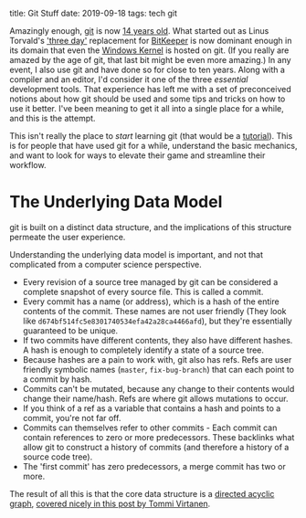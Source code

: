 title: Git Stuff
date: 2019-09-18
tags: tech git

Amazingly enough, [git](https://git-scm.com/) is now
[14 years old](https://en.wikipedia.org/wiki/Git). What started
out as Linus Torvald's
['three day'](https://www.linuxjournal.com/content/git-origin-story) replacement for
[BitKeeper](https://lwn.net/Articles/130746/) is now dominant enough in its
domain that even the [Windows Kernel](https://devblogs.microsoft.com/bharry/the-largest-git-repo-on-the-planet/) is hosted on git. (If you really are amazed by the age
of git, that last bit might be even more amazing.) In any event, I also use git
and have done so for close to ten years. Along with a compiler and an editor, I'd
consider it one of the three *essential* development tools. That experience has
left me with a set of preconceived notions about how git should be used
and some tips and tricks on how to use it better. I've been meaning to get it
all into a single place for a while, and this is the attempt.

This isn't really the place to *start* learning git (that would be a
[tutorial](https://git-scm.com/docs/gittutorial)). This is for people
that have used git for a while, understand the basic mechanics, and
want to look for ways to elevate their game and streamline their
workflow.

# The Underlying Data Model

git is built on a distinct data structure, and the implications of
this structure permeate the user experience.

Understanding the underlying data model is important, and not that
complicated from a computer science perspective. 

* Every revision of a source tree managed by git can be considered a
  complete snapshot of every source file. This is called a commit.
* Every commit has a name (or address), which is a hash of the entire
  contents of the commit. These names are not user friendly (They look
  like `d674bf514fc5e8301740534efa42a28ca4466afd`), but they're
  essentially guaranteed to be unique.
* If two commits have different contents, they also have different
  hashes. A hash is enough to completely identify a state of a source
  tree.
* Because hashes are a pain to work with, git also has refs. Refs are
  user friendly symbolic names (`master`, `fix-bug-branch`) that can
  each point to a commit by hash.
* Commits can't be mutated, because any change to their contents would
  change their name/hash. Refs are where git allows mutations to
  occur.
* If you think of a ref as a variable that contains a hash and points
  to a commit, you're not far off.
* Commits can themselves refer to other commits - Each commit can
  contain references to zero or more predecessors. These backlinks
  what allow git to construct a history of commits (and therefore a
  history of a source code tree).
* The 'first commit' has zero predecessors, a merge commit has two or
  more.

The result of all this is that the core data structure is a
[directed acyclic graph](https://en.wikipedia.org/wiki/Directed_acyclic_graph), 
[covered nicely in this post by Tommi Virtanen](https://eagain.net/articles/git-for-computer-scientists/).


